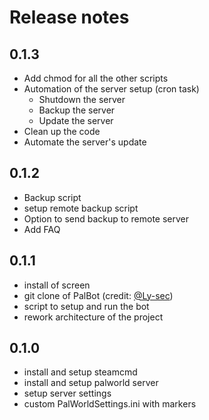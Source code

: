 # Release notes

## 0.1.3

- Add chmod for all the other scripts
- Automation of the server setup (cron task)
  - Shutdown the server
  - Backup the server
  - Update the server
- Clean up the code
- Automate the server's update

## 0.1.2

- Backup script
- setup remote backup script
- Option to send backup to remote server
- Add FAQ

## 0.1.1

- install of screen
- git clone of PalBot (credit: [@Ly-sec](https://github.com/Ly-sec/PalBot/tree/main))
- script to setup and run the bot
- rework architecture of the project

## 0.1.0

- install and setup steamcmd
- install and setup palworld server
- setup server settings
- custom PalWorldSettings.ini with markers

